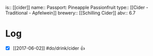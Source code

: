 is:: [[cider]]
name:: Passport: Pineapple Passionfruit
type:: [[Cider - Traditional - Apfelwein]]
brewery:: [[Schilling Cider]]
abv:: 6.7

# Log
- [x] [[2017-06-02]] #do/drink/cider 👍
